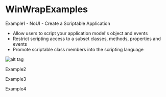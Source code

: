 WinWrapExamples
===============

Example1 - NoUI - Create a Scriptable Application

* Allow users to script your application model's object and events
* Restrict scripting access to a subset classes, methods, properties and events
* Promote scriptable class members into the scripting language

![alt tag](http://www.winwrap.com/web/basic/solutions/?solution=bp-Scriptable&file=bp-Scriptable.png)

Example2

Example3

Example4
